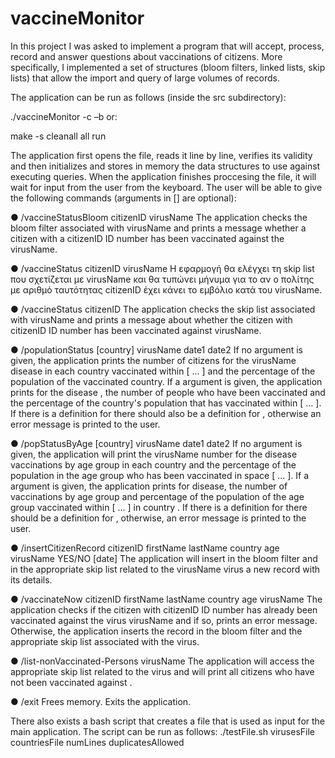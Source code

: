 # vaccineMonitor
In this project I was asked to implement a program that will accept, process, record and answer questions about vaccinations of citizens. More specifically, I implemented a set of structures (bloom filters, linked lists, skip lists) that allow the import and query of large volumes of records.

The application can be run as follows (inside the src subdirectory):
  
  ./vaccineMonitor -c <citizenRecordsFile> –b <bloomSize>
or:
  
  make -s cleanall all run
  
The application first opens the <citizenRecordsFile> file, reads it line by line, verifies its validity and then initializes and stores in memory the data structures to use against executing queries. When the application finishes proccesing the <citizenRecordsFile> file, it will wait for input from
the user from the keyboard. The user will be able to give the following commands (arguments in [] are optional):

● /vaccineStatusBloom citizenID virusName
The application checks the bloom filter associated with virusName and prints a message whether
a citizen with a citizenID ID number has been vaccinated against the virusName.
  
● /vaccineStatus citizenID virusName
H εφαρμογή θα ελέγχει τη skip list που σχετίζεται με virusName και θα τυπώνει μήνυμα για το αν ο πολίτης
με αριθμό ταυτότητας citizenID έχει κάνει το εμβόλιο κατά του virusName.

● /vaccineStatus citizenID
The application checks the skip list associated with virusName and prints a message about whether the citizen
with citizenID ID number has been vaccinated against virusName.

● /populationStatus [country] virusName date1 date2
If no <country> argument is given, the application prints the number of citizens for the virusName disease
in each country vaccinated within [<date1> ... <date2>] and the percentage of the population of the vaccinated country. 
If a <country> argument is given, the application prints for the disease <virusName>, the number of people who have 
been vaccinated and the percentage of the country's population that has vaccinated within [<date1> ... <date2>]. 
If there is a definition for <date1> there should also be a definition for <date2>, 
otherwise an error message is printed to the user.

● /popStatusByAge [country] virusName date1 date2
If no <country> argument is given, the application will print the virusName number for the disease
vaccinations by age group in each country and the percentage of the population in the age group
who has been vaccinated in space [<date1> ... <date2>]. 
If a <country> argument is given, the application prints for <virusName> disease, the number of vaccinations 
by age group and percentage of the population of the age group vaccinated within [<date1> ... <date2>] in
country <country>. 
If there is a definition for <date1> there should be a definition for <date2>, otherwise,
an error message is printed to the user.

● /insertCitizenRecord citizenID firstName lastName country age virusName YES/NO [date]
The application will insert in the bloom filter and in the appropriate skip list related to the virusName virus
a new record with its details. 

● /vaccinateNow citizenID firstName lastName country age virusName
The application checks if the citizen with citizenID ID number has already been vaccinated against the virus
virusName and if so, prints an error message.
Otherwise, the application inserts the record in the bloom filter and the appropriate skip list associated with
the <virusName> virus.
  
● /list-nonVaccinated-Persons virusName
The application will access the appropriate skip list related to the <virusName> virus and will print
all citizens who have not been vaccinated against <virusName>. 

● /exit
Frees memory. Exits the application. 
  
There also exists a bash script that creates a <citizenRecordsFile> file that is used as input for the main application.
The script can be run as follows:
  ./testFile.sh virusesFile countriesFile numLines duplicatesAllowed 
